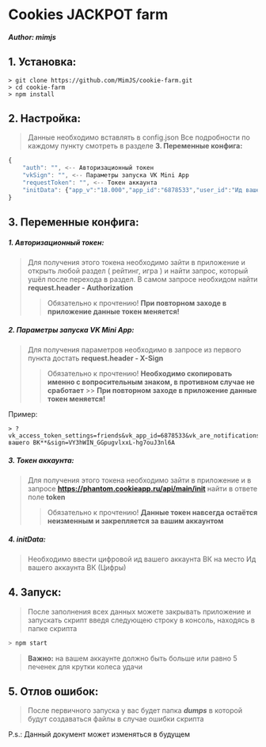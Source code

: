 # Cookies JACKPOT farm

##### Author: mimjs

## 1. Установка:

```shell
> git clone https://github.com/MimJS/cookie-farm.git
> cd cookie-farm
> npm install
```

## 2. Настройка:

> Данные необходимо вставлять в config.json
> Все подробности по каждому пункту смотреть в разделе **3. Переменные конфига:**

```js
{
    "auth": "", <-- Авторизационный токен
    "vkSign": "", <-- Параметры запуска VK Mini App
    "requestToken": "", <-- Токен аккаунта
    "initData": {"app_v":"18.000","app_id":"6878533","user_id":"Ид вашего аккаунта ВК (Цифры)","platform":"vk","session_key":null,"session_secret_key":null,"name":"-","sex":"male","age":18,"photo":"-","photo_big":"-","from_id":null,"bday":false,"lang":"ru","city":"-","source_platform":"catalog_recent","favorites":0}
}
```

## 3. Переменные конфига:

##### 1. **Авторизационный токен**:

> Для получения этого токена необходимо зайти в приложение и открыть любой раздел ( рейтинг, игра ) и найти запрос, который ушёл после перехода в раздел.
> В самом запросе необхидом найти **request.header - Authorization**
>
> > Обязательно к прочтению!
> > **При повторном заходе в приложение данные токен меняется!**

##### 2. **Параметры запуска VK Mini App**:

> Для получения параметров необходимо в запросе из первого пункта достать **request.header - X-Sign**
>
> > Обязательно к прочтению!
> > **Необходимо скопировать именно с вопросительным знаком, в противном случае не сработает** >> **При повторном заходе в приложение данные токен меняется!**

Пример:

```
> ?vk_access_token_settings=friends&vk_app_id=6878533&vk_are_notifications_enabled=1&vk_is_app_user=1&vk_is_favorite=1&vk_is_recommended=1&vk_language=ru&vk_platform=desktop_web&vk_ref=catalog_recent&vk_ts=1710301087&vk_user_id=**Ид вашего ВК**&sign=VY3hWIN_GGpugvlxxL-hg7ouJ3nl6A
```

##### 3. **Токен аккаунта**:

> Для получения этого токена необходимо зайти в приложение и в запросе **https://phantom.cookieapp.ru/api/main/init** найти в ответе поле **token**
>
> > Обязательно к прочтению!
> > **Данные токен навсегда остаётся неизменным и закрепляется за вашим аккаунтом**

##### 4. **initData**:

> Необходимо ввести цифровой ид вашего аккаунта ВК на место Ид вашего аккаунта ВК (Цифры)

## 4. Запуск:

> После заполнения всех данных можете закрывать приложение и запускать скрипт введя следующею строку в консоль, находясь в папке скрипта

```js
> npm start
```

> **Важно:** на вашем аккаунте должно быть больше или равно 5 печенек для крутки колеса удачи

## 5. Отлов ошибок:

> После первичного запуска у вас будет папка **_dumps_** в которой будут создаваться файлы в случае ошибки скрипта

P.s.: Данный документ может изменяться в будущем